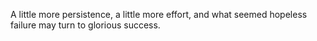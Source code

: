 A little more persistence, a little more effort, and what seemed hopeless failure may turn to glorious success.
